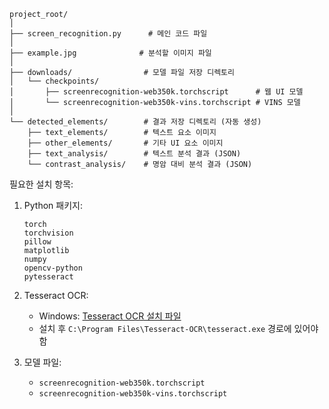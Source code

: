 ```
project_root/
│
├── screen_recognition.py      # 메인 코드 파일
│
├── example.jpg              # 분석할 이미지 파일
│
├── downloads/                # 모델 파일 저장 디렉토리
│   └── checkpoints/
│       ├── screenrecognition-web350k.torchscript      # 웹 UI 모델
│       └── screenrecognition-web350k-vins.torchscript # VINS 모델
│
└── detected_elements/        # 결과 저장 디렉토리 (자동 생성)
    ├── text_elements/        # 텍스트 요소 이미지
    ├── other_elements/       # 기타 UI 요소 이미지
    ├── text_analysis/        # 텍스트 분석 결과 (JSON)
    └── contrast_analysis/    # 명암 대비 분석 결과 (JSON)
```

필요한 설치 항목:
1. Python 패키지:
   ```
   torch
   torchvision
   pillow
   matplotlib
   numpy
   opencv-python
   pytesseract
   ```

2. Tesseract OCR:
   - Windows: [Tesseract OCR 설치 파일](https://github.com/UB-Mannheim/tesseract/wiki)
   - 설치 후 `C:\Program Files\Tesseract-OCR\tesseract.exe` 경로에 있어야 함

3. 모델 파일:
   - `screenrecognition-web350k.torchscript`
   - `screenrecognition-web350k-vins.torchscript`
